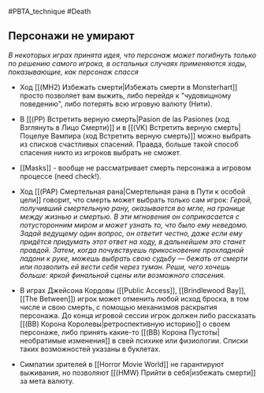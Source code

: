 #PBTA_technique #Death 
## Персонажи не умирают
*В некоторых играх принята идея, что персонаж может погибнуть только по решению самого игрока, в остальных случаях применяются ходы, показывающие, как персонаж спасся*

- Ход [[(MH2) Избежать смерти|Избежать смерти в Monsterhart]] просто позволяет вам выжить, либо перейдя к "чудовищному поведению", либо потерять всю игровую валюту (Нити).

- В [[(PP) Встретить верную смерть|Pasion de las Pasiones (ход Взглянуть в Лицо Смерти)]] и в [[(VK) Встретить верную смерть|Поцелуе Вампира (ход Встретить верную смерть)]] можно выбрать из списков счастливых спасений. Правда, больше такой способ спасения никто из игроков выбрать не сможет.

- [[Masks]] - вообще не рассматривает смерть персонажа а игровом процессе (need check!).

- Ход [[(PAP) Смертельная рана|Смертельная рана в Пути к особой цели]] говорит, что смерть может выбрать только сам игрок: 
  *Герой, получивший смертельную рану, оказывается во мгле, на границе между жизнью и смертью. В эти мгновения он соприкасается с потусторонним миром и может узнать то, что было ему неведомо. Задай ведущему один вопрос, он ответит честно, даже если ему придётся придумать этот ответ на ходу, в дальнейшем это станет правдой. Затем, когда почувствуешь прикосновение прохладной ладони к руке, можешь выбрать свою судьбу — бежать от смерти или позволить ей вести себя через туман. Реши, чего хочешь больше: яркой финальной сцены или возможного спасения.*

- В играх Джейсона Кордовы ([[Public Access]], [[Brindlewood Bay]], [[The Between]]) игрок может отменить любой исход броска, в том числе и свою смерть, с помощью механизмов раскрытия персонажа. До конца игровой сессии игрок должен либо рассказать [[(BB) Корона Королевы|ретроспективную историю]] о своем персонаже, либо принять какие-то [[(BB) Корона Пустоты|необратимые изменения]] в свей психике или физиологии. Списки таких возможностей указаны в буклетах. 

- Симпатии зрителей в [[Horror Movie World]] не гарантируют выживания, но позволяют [[(HMW) Прийти в себя|избежать смерти]] за мета валюту.